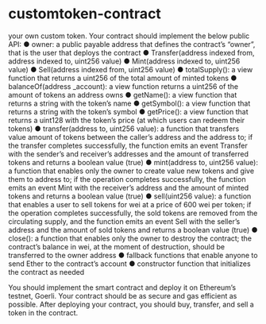 # customtoken-contract
your own custom token. Your contract should implement the below public API:
● owner: a public payable address that defines the contract’s “owner”, that is the user that deploys the contract
● Transfer(address indexed from, address indexed to, uint256 value)
● Mint(address indexed to, uint256 value)
● Sell(address indexed from, uint256 value)
● totalSupply(): a view function that returns a uint256 of the total amount of minted tokens
● balanceOf(address _account): a view function returns a uint256 of the amount of tokens
an address owns
● getName(): a view function that returns a string with the token’s name
● getSymbol(): a view function that returns a string with the token’s symbol
● getPrice(): a view function that returns a uint128 with the token’s price (at which users can
redeem their tokens)
● transfer(address to, uint256 value): a function that transfers value amount of tokens
between the caller’s address and the address to; if the transfer completes successfully, the function emits an event Transfer with the sender’s and receiver’s addresses and the amount of transferred tokens and returns a boolean value (true)
● mint(address to, uint256 value): a function that enables only the owner to create value new tokens and give them to address to; if the operation completes successfully, the function emits an event Mint with the receiver’s address and the amount of minted tokens and returns a boolean value (true)
● sell(uint256 value): a function that enables a user to sell tokens for wei at a price of 600 wei per token; if the operation completes successfully, the sold tokens are removed from the circulating supply, and the function emits an event Sell with the seller’s address and the amount of sold tokens and returns a boolean value (true)
● close(): a function that enables only the owner to destroy the contract; the contract’s balance in wei, at the moment of destruction, should be transferred to the owner address
● fallback functions that enable anyone to send Ether to the contract’s account
● constructor function that initializes the contract as needed
  
You should implement the smart contract and deploy it on Ethereum’s testnet, Goerli. Your contract should be as secure and gas efficient as possible. After deploying your contract, you should buy, transfer, and sell a token in the contract.
